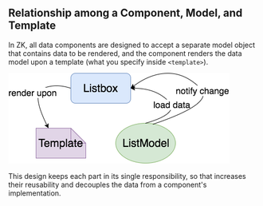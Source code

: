 ## Relationship among a Component, Model, and Template
In ZK, all data components are designed to accept a separate model object that contains data to be rendered, and the component renders the data model upon a template (what you specify inside `<template>`).

![ ](/images/listbox-listmodel.png)

This design keeps each part in its single responsibility, so that increases their reusability and decouples the data from a component's implementation.
